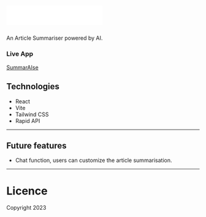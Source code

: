 # <img src="https://github.com/AlbertStoykov/SummarAIse/blob/main/src/assets/logo.svg" alt="Logo" style="width: 250px; height: auto;">

An Article Summariser powered by AI.

### Live App

<a href="https://summaraise.netlify.app/" target="_blank" rel="noopener noreferrer">SummarAIse</a>

## Technologies

- React
- Vite
- Tailwind CSS
- Rapid API

---

## Future features

- Chat function, users can customize the article summarisation.

---

# Licence

Copyright 2023
